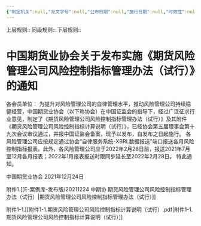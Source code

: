 ```yaml
---
{"‌‌‌‌制定机关":null,"发文字号":null,"公布日期":null,"施行日期":null,"时效性":null,"效力位阶":null,"法规类别":null,"修改依据":null,"领域":null,"dg-publish":true,"created":"2023-10-12T16:09","updated":"2023-10-18T12:33","permalink":"/e/20211224/","dgPassFrontmatter":true}
---
```


上层规则:: 
同级规则::
下层规则::
# 中国期货业协会关于发布实施《期货风险管理公司风险控制指标管理办法（试行）》的通知


各会员单位：
为提升对风险管理公司的自律管理水平，推动风险管理公司持续稳健经营，中国期货业协会（以下称协会）在中国证监会的指导下，经过广泛征求行业意见，制定了《期货风险管理公司风险控制指标管理办法（试行）》及其附件《期货风险管理公司风险控制指标计算说明（试行）》，已经协会第五届理事会第十九次会议审议通过，并报中国证监会备案，现予以发布，自发布之日起施行。
各风险管理公司应按规定通过协会“自律服务系统-XBRL数据报送”端口报送各月风险控制指标报表。此外，各风险管理公司应于2022年2月28日前，报送2021年7月至12月各月报表；2022年1月报表报送时限同步延长至2022年2月28日。
特此通知。

中国期货业协会
2021年12月24日

附件1.[[E-案例库-发布版/20211224 中期协 期货风险管理公司风险控制指标管理办法（试行）\|期货风险管理公司风险控制指标管理办法（试行）]]

附件1-1.[[附件1-1.期货风险管理公司风险控制指标计算说明（试行）.pdf|附件1-1.期货风险管理公司风险控制指标计算说明（试行）]]